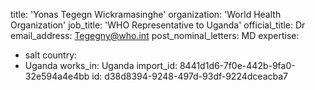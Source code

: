 title: 'Yonas Tegegn Wickramasinghe'
organization: 'World Health Organization'
job_title: 'WHO Representative to Uganda'
official_title: Dr
email_address: Tegegny@who.int
post_nominal_letters: MD
expertise:
  - salt
country:
  - Uganda
works_in: Uganda
import_id: 8441d1d6-7f0e-442b-9fa0-32e594a4e4bb
id: d38d8394-9248-497d-93df-9224dceacba7
